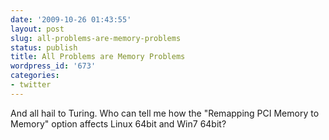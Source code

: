 ```yaml
---
date: '2009-10-26 01:43:55'
layout: post
slug: all-problems-are-memory-problems
status: publish
title: All Problems are Memory Problems
wordpress_id: '673'
categories:
- twitter
---
```


And all hail to Turing. Who can tell me how the "Remapping PCI Memory to Memory" option affects Linux 64bit and Win7 64bit?
